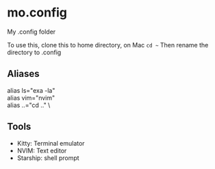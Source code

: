 # mo.config
My .config folder

To use this, clone this to home directory, on Mac `cd ~`
Then rename the directory to .config

## Aliases
alias ls="exa -la" \
alias vim="nvim" \
alias ..="cd .." \

## Tools
- Kitty: Terminal emulator
- NVIM: Text editor
- Starship: shell prompt

